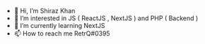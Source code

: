 - 👋 Hi, I’m Shiraz Khan  
- 👀 I’m interested in JS ( ReactJS , NextJS ) and PHP ( Backend )  
- 🌱 I’m currently learning NextJS
- 📫 How to reach me RetrQ#0395

<!---
2shiraz/2shiraz is a ✨ special ✨ repository because its `README.md` (this file) appears on your GitHub profile.
You can click the Preview link to take a look at your changes.
--->
